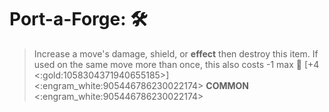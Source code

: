 # **Port-a-Forge**: 🛠️ 
> Increase a move's damage, shield, or __effect__ then destroy this item. If used on the same move more than once, this also costs -1 max 🔷 [+4 <:gold:1058304371940655185>]
<:engram_white:905446786230022174> __COMMON__ <:engram_white:905446786230022174>
